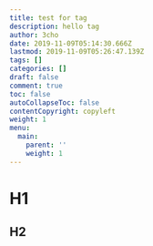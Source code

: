 ```yaml
---
title: test for tag
description: hello tag
author: 3cho
date: 2019-11-09T05:14:30.666Z
lastmod: 2019-11-09T05:26:47.139Z
tags: []
categories: []
draft: false
comment: true
toc: false
autoCollapseToc: false
contentCopyright: copyleft
weight: 1
menu:
  main:
    parent: ''
    weight: 1
---
```


# H1
## H2
